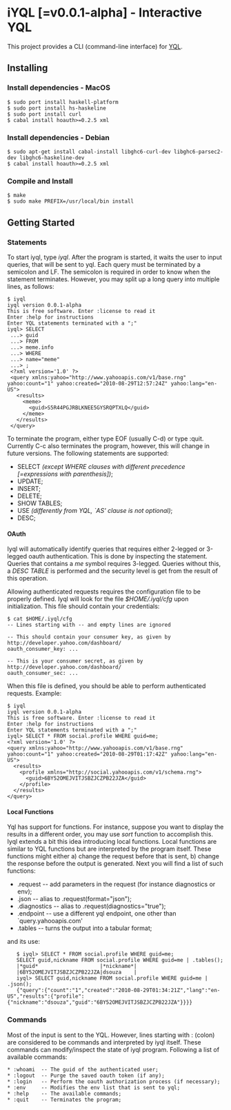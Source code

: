 iYQL [=v0.0.1-alpha] - Interactive YQL
======================
This project provides a CLI (command-line interface) for [YQL](http://developer.yahoo.com/yql/).

Installing
----------

### Install dependencies - MacOS

    $ sudo port install haskell-platform
    $ sudo port install hs-haskeline
    $ sudo port install curl
    $ cabal install hoauth>=0.2.5 xml

### Install dependencies - Debian

    $ sudo apt-get install cabal-install libghc6-curl-dev libghc6-parsec2-dev libghc6-haskeline-dev
    $ cabal install hoauth>=0.2.5 xml

### Compile and Install

    $ make
    $ sudo make PREFIX=/usr/local/bin install

Getting Started
---------------

### Statements

To start iyql, type _iyql_. After the program is started, it waits the user to input queries, that will be sent to yql. Each query must be terminated by a semicolon and LF. The semicolon is required in order to know when the statement terminates. However, you may split up a long query into multiple lines, as follows:

    $ iyql
    iyql version 0.0.1-alpha
    This is free software. Enter :license to read it
    Enter :help for instructions
    Enter YQL statements terminated with a ";"
    iyql> SELECT
     ...> guid
     ...> FROM
     ...> meme.info
     ...> WHERE
     ...> name="meme"
     ...> ;
     <?xml version='1.0' ?>
     <query xmlns:yahoo="http://www.yahooapis.com/v1/base.rng" yahoo:count="1" yahoo:created="2010-08-29T12:57:24Z" yahoo:lang="en-US">
       <results>
         <meme>
           <guid>S5R44PGJRBLKNEE5GYSRQPTXLQ</guid>
         </meme>
       </results>
     </query>

To terminate the program, either type EOF (usually C-d) or type :quit. Currently C-c also terminates the program, however, this will change in future versions. The following statements are supported:

   * SELECT _(except WHERE clauses with different precedence [=expressions with parenthesis])_;
   * UPDATE;
   * INSERT;
   * DELETE;
   * SHOW TABLES;
   * USE _(differently from YQL, `AS' clause is not optional)_;
   * DESC;

#### OAuth

Iyql will automatically identify queries that requires either 2-legged or 3-legged oauth authentication. This is done by inspecting the statement. Queries that contains a _me_ symbol requires 3-legged. Queries without this, a _DESC TABLE_ is performed and the security level is get from the result of this operation.

Allowing authenticated requests requires the configuration file to be properly defined. Iyql will look for the file _$HOME/.iyql/cfg_ upon initialization. This file should contain your credentials:

    $ cat $HOME/.iyql/cfg
    -- Lines starting with -- and empty lines are ignored

    -- This should contain your consumer key, as given by http://developer.yahoo.com/dashboard/
    oauth_consumer_key: ...

    -- This is your consumer secret, as given by http://developer.yahoo.com/dashboard/
    oauth_consumer_sec: ...

When this file is defined, you should be able to perform authenticated requests. Example:

    $ iyql
    iyql version 0.0.1-alpha
    This is free software. Enter :license to read it
    Enter :help for instructions
    Enter YQL statements terminated with a ";"
    iyql> SELECT * FROM social.profile WHERE guid=me;
    <?xml version='1.0' ?>
    <query xmlns:yahoo="http://www.yahooapis.com/v1/base.rng" yahoo:count="1" yahoo:created="2010-08-29T01:17:42Z" yahoo:lang="en-US">
      <results>
        <profile xmlns="http://social.yahooapis.com/v1/schema.rng">
          <guid>6BY52OMEJVITJSBZJCZPB22JZA</guid>
        </profile>
      </results>
    </query>

#### Local Functions

Yql has support for functions. For instance, suppose you want to display the results in a different order, you may use _sort_ function to accomplish this. Iyql extends a bit this idea introducing local functions. Local functions are similar to YQL functions but are interpreted by the program itself. These functions might either a) change the request before that is sent, b) change the response before the output is generated. Next you will find a list of such functions:

   * .request -- add parameters in the request (for instance diagnostics or env);
   * .json -- alias to .request(format="json");
   * .diagnostics -- alias to .request(diagnostics="true");
   * .endpoint -- use a different yql endpoint, one other than `query.yahooapis.com'
   * .tables -- turns the output into a tabular format;

and its use:

       $ iyql> SELECT * FROM social.profile WHERE guid=me;
       SELECT guid,nickname FROM social.profile WHERE guid=me | .tables();
       |*guid*                    |*nickname*|
       |6BY52OMEJVITJSBZJCZPB22JZA|dsouza    |
       iyql> SELECT guid,nickname FROM social.profile WHERE guid=me | .json();
       {"query":{"count":"1","created":"2010-08-29T01:34:21Z","lang":"en-US","results":{"profile":{"nickname":"dsouza","guid":"6BY52OMEJVITJSBZJCZPB22JZA"}}}}

### Commands 

Most of the input is sent to the YQL. However, lines starting with : (colon) are considered to be commands and interpreted by iyql itself. These commands can modify/inspect the state of iyql program. Following a list of available commands:

    * :whoami  -- The guid of the authenticated user;
    * :logout  -- Purge the saved oauth token (if any);
    * :login   -- Perform the oauth authorization process (if necessary);
    * :env     -- Modifies the env list that is sent to yql;
    * :help    -- The available commands;
    * :quit    -- Terminates the program;
